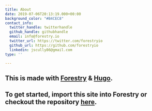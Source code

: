 ```yaml
---
title: About
date: 2019-07-06T20:13:19.000+00:00
background_color: "#B4CEC8"
contact_info:
  twitter_handle: twitterhandle
  github_handle: githubhandle
  email: info@forestry.io
  twitter_url: https://twitter.com/forestryio
  github_url: https://github.com/forestryio
  linkedin: jscully86@gmail.com
type: ''

---
```

## This is made with [Forestry](https://forestry.io/ "Forestry.io") & [Hugo](https://gohugo.io/ "Hugo SSG").

## To get started, import this site into Forestry or checkout the repository [here](https://github.com/kendallstrautman/starter-blog-hugo "forestry starter blog hugo").